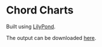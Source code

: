 # Chord Charts

Built using [LilyPond](https://lilypond.org/).

The output can be downloaded [here](https://jeandeaual.github.io/lilypond-chord-charts).
